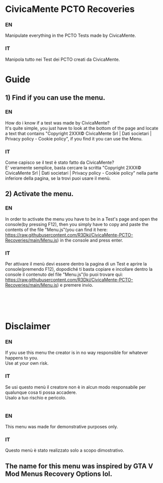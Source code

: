 # CivicaMente PCTO Recoveries
### EN<br>
Manipulate everything in the PCTO Tests made by CivicaMente.
### IT<br>
Manipola tutto nei Test dei PCTO creati da CivicaMente.<br>
# Guide
## 1) Find if you can use the menu.
### EN<br>
How do i know if a test was made by CivicaMente?<br>
It's quite simple, you just have to look at the bottom of the page and locate a text that contains "Copyright 2XXX© CivicaMente Srl | Dati societari | Privacy policy - Cookie policy", if you find it you can use the Menu.
### IT<br>
Come capisco se il test è stato fatto da CivicaMente?<br>
E' veramente semplice, basta cercare la scritta "Copyright 2XXX© CivicaMente Srl | Dati societari | Privacy policy - Cookie policy" nella parte inferiore della pagina, se la trovi puoi usare il menù.<br>
## 2) Activate the menu.
### EN<br>
In order to activate the menu you have to be in a Test's page and open the console(by pressing F12), then you simply have to copy and paste the contents of the file "Menu.js"(you can find it here: https://raw.githubusercontent.com/R3Dki/CivicaMente-PCTO-Recoveries/main/Menu.js) in the console and press enter.
### IT<br>
Per attivare il menù devi essere dentro la pagina di un Test e aprire la console(premendo F12), dopodiché ti basta copiare e incollare dentro la console il contenuto del file "Menu.js"(lo puoi trovare quì: https://raw.githubusercontent.com/R3Dki/CivicaMente-PCTO-Recoveries/main/Menu.js) e premere invio.
<br><br><br><br><br>
# Disclaimer
### EN
If you use this menu the creator is in no way responsible for whatever happens to you.<br>
Use at your own risk.<br>
### IT
Se usi questo menù il creatore non è in alcun modo responsabile per qualunque cosa ti possa accadere.<br>
Usalo a tuo rischio e pericolo.
<br><br>
### EN
This menu was made for demonstrative purposes only.<br>
### IT
Questo menù è stato realizzato solo a scopo dimostrativo.


## The name for this menu was inspired by GTA V Mod Menus Recovery Options lol.
